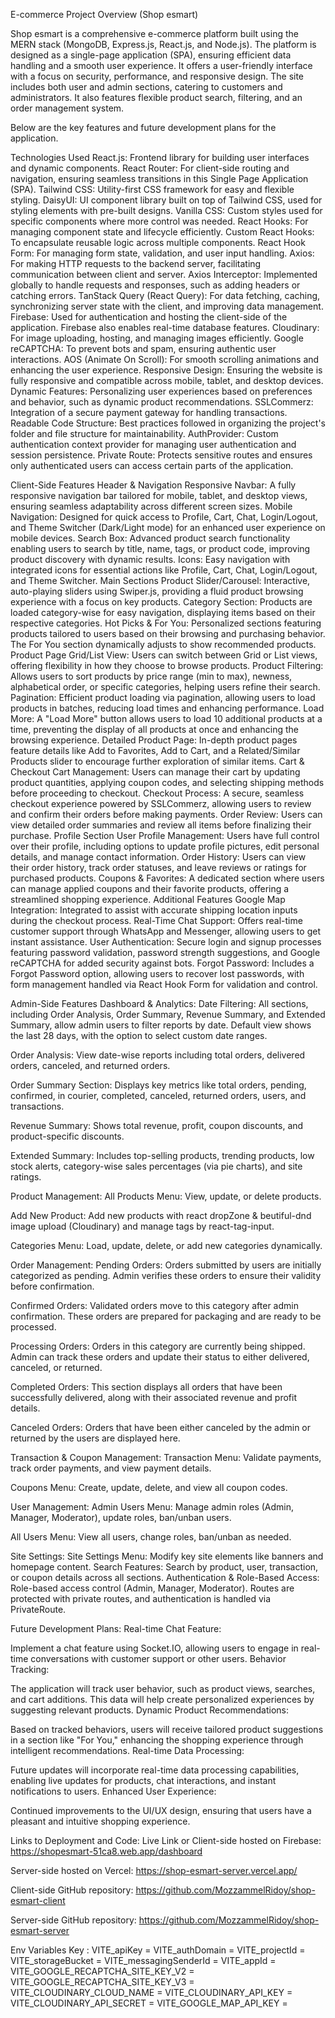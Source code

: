 
E-commerce Project Overview (Shop esmart)

Shop esmart is a comprehensive e-commerce platform built using the MERN stack (MongoDB, Express.js, React.js, and Node.js). The platform is designed as a single-page application (SPA), ensuring efficient data handling and a smooth user experience. It offers a user-friendly interface with a focus on security, performance, and responsive design. The site includes both user and admin sections, catering to customers and administrators. It also features flexible product search, filtering, and an order management system.

Below are the key features and future development plans for the application.

Technologies Used
React.js: Frontend library for building user interfaces and dynamic components.
React Router: For client-side routing and navigation, ensuring seamless transitions in this Single Page Application (SPA).
Tailwind CSS: Utility-first CSS framework for easy and flexible styling.
DaisyUI: UI component library built on top of Tailwind CSS, used for styling elements with pre-built designs.
Vanilla CSS: Custom styles used for specific components where more control was needed.
React Hooks: For managing component state and lifecycle efficiently.
Custom React Hooks: To encapsulate reusable logic across multiple components.
React Hook Form: For managing form state, validation, and user input handling.
Axios: For making HTTP requests to the backend server, facilitating communication between client and server.
Axios Interceptor: Implemented globally to handle requests and responses, such as adding headers or catching errors.
TanStack Query (React Query): For data fetching, caching, synchronizing server state with the client, and improving data management.
Firebase: Used for authentication and hosting the client-side of the application. Firebase also enables real-time database features.
Cloudinary: For image uploading, hosting, and managing images efficiently.
Google reCAPTCHA: To prevent bots and spam, ensuring authentic user interactions.
AOS (Animate On Scroll): For smooth scrolling animations and enhancing the user experience.
Responsive Design: Ensuring the website is fully responsive and compatible across mobile, tablet, and desktop devices.
Dynamic Features: Personalizing user experiences based on preferences and behavior, such as dynamic product recommendations.
SSLCommerz: Integration of a secure payment gateway for handling transactions.
Readable Code Structure: Best practices followed in organizing the project's folder and file structure for maintainability.
AuthProvider: Custom authentication context provider for managing user authentication and session persistence.
Private Route: Protects sensitive routes and ensures only authenticated users can access certain parts of the application.

Client-Side Features
Header & Navigation
Responsive Navbar: A fully responsive navigation bar tailored for mobile, tablet, and desktop views, ensuring seamless adaptability across different screen sizes.
Mobile Navigation: Designed for quick access to Profile, Cart, Chat, Login/Logout, and Theme Switcher (Dark/Light mode) for an enhanced user experience on mobile devices.
Search Box: Advanced product search functionality enabling users to search by title, name, tags, or product code, improving product discovery with dynamic results.
Icons: Easy navigation with integrated icons for essential actions like Profile, Cart, Chat, Login/Logout, and Theme Switcher.
Main Sections
Product Slider/Carousel: Interactive, auto-playing sliders using Swiper.js, providing a fluid product browsing experience with a focus on key products.
Category Section: Products are loaded category-wise for easy navigation, displaying items based on their respective categories.
Hot Picks & For You: Personalized sections featuring products tailored to users based on their browsing and purchasing behavior. The For You section dynamically adjusts to show recommended products.
Product Page
Grid/List View: Users can switch between Grid or List views, offering flexibility in how they choose to browse products.
Product Filtering: Allows users to sort products by price range (min to max), newness, alphabetical order, or specific categories, helping users refine their search.
Pagination: Efficient product loading via pagination, allowing users to load products in batches, reducing load times and enhancing performance.
Load More: A "Load More" button allows users to load 10 additional products at a time, preventing the display of all products at once and enhancing the browsing experience.
Detailed Product Page: In-depth product pages feature details like Add to Favorites, Add to Cart, and a Related/Similar Products slider to encourage further exploration of similar items.
Cart & Checkout
Cart Management: Users can manage their cart by updating product quantities, applying coupon codes, and selecting shipping methods before proceeding to checkout.
Checkout Process: A secure, seamless checkout experience powered by SSLCommerz, allowing users to review and confirm their orders before making payments.
Order Review: Users can view detailed order summaries and review all items before finalizing their purchase.
Profile Section
User Profile Management: Users have full control over their profile, including options to update profile pictures, edit personal details, and manage contact information.
Order History: Users can view their order history, track order statuses, and leave reviews or ratings for purchased products.
Coupons & Favorites: A dedicated section where users can manage applied coupons and their favorite products, offering a streamlined shopping experience.
Additional Features
Google Map Integration: Integrated to assist with accurate shipping location inputs during the checkout process.
Real-Time Chat Support: Offers real-time customer support through WhatsApp and Messenger, allowing users to get instant assistance.
User Authentication: Secure login and signup processes featuring password validation, password strength suggestions, and Google reCAPTCHA for added security against bots.
Forgot Password: Includes a Forgot Password option, allowing users to recover lost passwords, with form management handled via React Hook Form for validation and control.


Admin-Side Features
Dashboard & Analytics:
Date Filtering: All sections, including Order Analysis, Order Summary, Revenue Summary, and Extended Summary, allow admin users to filter reports by date. Default view shows the last 28 days, with the option to select custom date ranges.

Order Analysis: View date-wise reports including total orders, delivered orders, canceled, and returned orders.

Order Summary Section: Displays key metrics like total orders, pending, confirmed, in courier, completed, canceled, returned orders, users, and transactions.

Revenue Summary: Shows total revenue, profit, coupon discounts, and product-specific discounts.

Extended Summary: Includes top-selling products, trending products, low stock alerts, category-wise sales percentages (via pie charts), and site ratings.

Product Management:
All Products Menu: View, update, or delete products.

Add New Product: Add new products with react dropZone & beutiful-dnd image upload (Cloudinary) and manage tags by react-tag-input.

Categories Menu: Load, update, delete, or add new categories dynamically.

Order Management:
Pending Orders: Orders submitted by users are initially categorized as pending. Admin verifies these orders to ensure their validity before confirmation.

Confirmed Orders: Validated orders move to this category after admin confirmation. These orders are prepared for packaging and are ready to be processed.

Processing Orders: Orders in this category are currently being shipped. Admin can track these orders and update their status to either delivered, canceled, or returned.

Completed Orders: This section displays all orders that have been successfully delivered, along with their associated revenue and profit details.

Canceled Orders: Orders that have been either canceled by the admin or returned by the users are displayed here.

Transaction & Coupon Management:
Transaction Menu: Validate payments, track order payments, and view payment details.

Coupons Menu: Create, update, delete, and view all coupon codes.

User Management:
Admin Users Menu: Manage admin roles (Admin, Manager, Moderator), update roles, ban/unban users.

All Users Menu: View all users, change roles, ban/unban as needed.

Site Settings:
Site Settings Menu: Modify key site elements like banners and homepage content.
Search Features:
Search by product, user, transaction, or coupon details across all sections.
Authentication & Role-Based Access:
Role-based access control (Admin, Manager, Moderator). Routes are protected with private routes, and authentication is handled via PrivateRoute.


Future Development Plans:
Real-time Chat Feature:

Implement a chat feature using Socket.IO, allowing users to engage in real-time conversations with customer support or other users.
Behavior Tracking:

The application will track user behavior, such as product views, searches, and cart additions. This data will help create personalized experiences by suggesting relevant products.
Dynamic Product Recommendations:

Based on tracked behaviors, users will receive tailored product suggestions in a section like "For You," enhancing the shopping experience through intelligent recommendations.
Real-time Data Processing:

Future updates will incorporate real-time data processing capabilities, enabling live updates for products, chat interactions, and instant notifications to users.
Enhanced User Experience:

Continued improvements to the UI/UX design, ensuring that users have a pleasant and intuitive shopping experience.


Links to Deployment and Code:
Live Link or Client-side hosted on Firebase: https://shopesmart-51ca8.web.app/dashboard

Server-side hosted on Vercel: https://shop-esmart-server.vercel.app/

Client-side GitHub repository: https://github.com/MozzammelRidoy/shop-esmart-client

Server-side GitHub repository: https://github.com/MozzammelRidoy/shop-esmart-server


Env Variables Key : 
VITE_apiKey =
VITE_authDomain =
VITE_projectId =
VITE_storageBucket =
VITE_messagingSenderId =
VITE_appId =
VITE_GOOGLE_RECAPTCHA_SITE_KEY_V2 =
VITE_GOOGLE_RECAPTCHA_SITE_KEY_V3 =
VITE_CLOUDINARY_CLOUD_NAME =
VITE_CLOUDINARY_API_KEY =
VITE_CLOUDINARY_API_SECRET =
VITE_GOOGLE_MAP_API_KEY =






